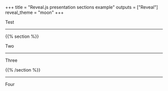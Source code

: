 +++
title = "Reveal.js presentation sections example"
outputs = ["Reveal"]
reveal_theme = "moon"
+++

Test

---

{{% section %}}

Two

---

Three

{{% /section %}}

---

Four

